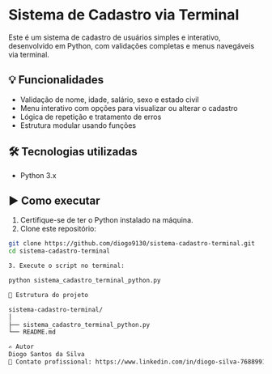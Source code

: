 # Sistema de Cadastro via Terminal

Este é um sistema de cadastro de usuários simples e interativo, desenvolvido em Python, com validações completas e menus navegáveis via terminal.

## 💡 Funcionalidades

- Validação de nome, idade, salário, sexo e estado civil  
- Menu interativo com opções para visualizar ou alterar o cadastro  
- Lógica de repetição e tratamento de erros  
- Estrutura modular usando funções

## 🛠️ Tecnologias utilizadas

- Python 3.x

## ▶️ Como executar

1. Certifique-se de ter o Python instalado na máquina.
2. Clone este repositório:

```bash
git clone https://github.com/diogo9130/sistema-cadastro-terminal.git
cd sistema-cadastro-terminal

3. Execute o script no terminal:

python sistema_cadastro_terminal_python.py

📁 Estrutura do projeto

sistema-cadastro-terminal/
│
├── sistema_cadastro_terminal_python.py
└── README.md

✍️ Autor
Diogo Santos da Silva
📧 Contato profissional: https://www.linkedin.com/in/diogo-silva-7688991b0/

